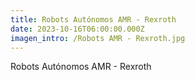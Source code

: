 ```yaml
---
title: Robots Autónomos AMR - Rexroth
date: 2023-10-16T06:00:00.000Z
imagen_intro: /Robots AMR - Rexroth.jpg
---
```


Robots Autónomos AMR - Rexroth
